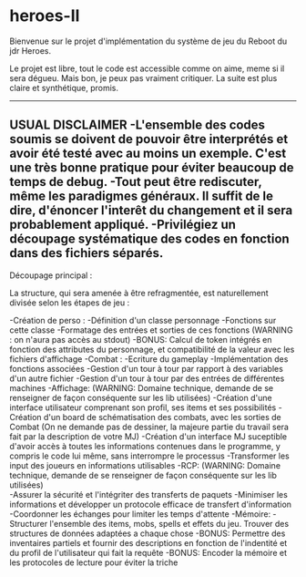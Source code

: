# heroes-II
Bienvenue sur le projet d'implémentation du système de jeu du Reboot du jdr Heroes. 

Le projet est libre, tout le code est accessible comme on aime, meme si il sera dégueu. Mais bon, je peux pas vraiment critiquer. La suite est plus claire et synthétique, promis.

---------------------------------------------------
**USUAL DISCLAIMER**
-L'ensemble des codes soumis se doivent de pouvoir être interprétés et avoir été testé avec au moins un exemple. C'est une très bonne pratique pour éviter beaucoup de temps de debug.
-Tout peut être rediscuter, même les paradigmes généraux. Il suffit de le dire, d'énoncer l'interêt du changement et il sera probablement appliqué.
-Privilégiez un découpage systématique des codes en fonction dans des fichiers séparés.
---------------------------------------------------

Découpage principal :

La structure, qui sera amenée à être refragmentée, est naturellement divisée selon les étapes de jeu :

-Création de perso :
	-Définition d'un classe personnage
	-Fonctions sur cette classe
	-Formatage des entrées et sorties de ces fonctions (WARNING : on n'aura pas accès au stdout)
	-BONUS: Calcul de token intégrés en fonction des attributes du personnage, et compatibilité de la valeur avec les fichiers d'affichage
-Combat :
	-Ecriture du gameplay
	-Implémentation des fonctions associées
	-Gestion d'un tour à tour par rapport à des variables d'un autre fichier
	-Gestion d'un tour à tour par des entrées de différentes machines
-Affichage: (WARNING: Domaine technique, demande de se renseigner de façon conséquente sur les lib utilisées)
	-Création d'une interface utilisateur comprenant son profil, ses items et ses possibilités
	-Création d'un board de schématisation des combats, avec les sorties de Combat (On ne demande pas de dessiner, la majeure partie du travail sera fait par la description de votre MJ)
	-Création d'un interface MJ suceptible d'avoir accès à toutes les informations contenues dans le programme, y compris le code lui même, sans interrompre le processus
	-Transformer les input des joueurs en informations utilisables
-RCP: (WARNING: Domaine technique, demande de se renseigner de façon conséquente sur les lib utilisées)  
	-Assurer la sécurité et l'intégriter des transferts de paquets
	-Minimiser les informations et développer un protocole efficace de transfert d'information
	-Coordonner les échanges pour limiter les temps d'attente
-Mémoire:
	-Structurer l'ensemble des items, mobs, spells et effets du jeu. Trouver des structures de données adaptées a chaque chose
	-BONUS: Permettre des inventaires partiels et fournir des descriptions en fonction de l'indentité et du profil de l'utilisateur qui fait la requête
	-BONUS: Encoder la mémoire et les protocoles de lecture pour éviter la triche
